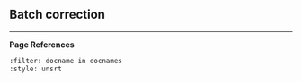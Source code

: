 ## Batch correction


---
**Page References**

```{bibliography} /_bibliography/references.bib
:filter: docname in docnames
:style: unsrt
```